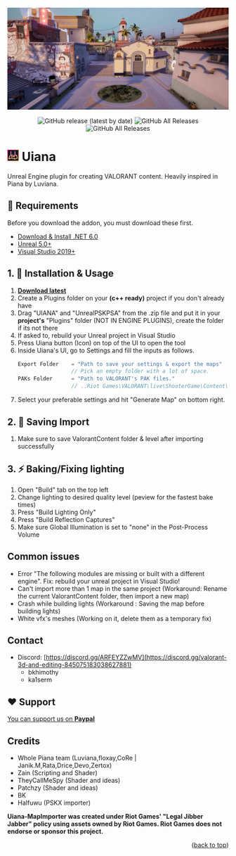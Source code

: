 <div id="top"></div>

<br />
<div align="center">
  <a href="https://github.com/djhaled/Uiana-MapImporter">
    <img src="HighresScreenshot00002.png" alt="ScreenShot">
  </a>
  <p align="center">
    <img alt="GitHub release (latest by date)" src="https://img.shields.io/github/v/release/djhaled/Uiana-MapImporter?color=green&style=for-the-badge">
    <img alt="GitHub All Releases" src="https://img.shields.io/github/downloads/djhaled/Uiana-MapImporter/total?color=green&style=for-the-badge">
    <img alt="GitHub All Releases" src="https://img.shields.io/discord/436687524199661599?color=7289da&style=for-the-badge">
  </p>
</div>

# <img src=https://github.com/djhaled/Uiana-MapImporter/blob/main/Uiana/Resources/Icon128.png alt="Logo" width="26"> **Uiana**
Unreal Engine plugin for creating VALORANT content. Heavily inspired in Piana by Luviana.


## 📒 Requirements

Before you download the addon, you must download these first.

* [Download & Install .NET 6.0](https://dotnet.microsoft.com/en-us/download/dotnet/thank-you/runtime-6.0.5-windows-x64-installer)
* [Unreal 5.0+](https://www.unrealengine.com/en-US/download) 
* [Visual Studio 2019+](https://docs.unrealengine.com/4.26/en-US/ProductionPipelines/DevelopmentSetup/VisualStudioSetup/)


## 1. 🔧 Installation & Usage
1. **[Download latest](https://github.com/djhaled/Uiana-MapImporter/releases)**
2. Create a Plugins folder on your **(c++ ready)** project if you don't already have
3. Drag "UIANA" and "UnrealPSKPSA" from the .zip file and put it in your **project's** "Plugins" folder (NOT IN ENGINE PLUGINS), create the folder if its not there
4. If asked to, rebuild your Unreal project in Visual Studio
5. Press Uiana button (Icon) on top of the UI to open the tool
6. Inside Uiana's UI, go to Settings and fill the inputs as follows.
   ```js
   Export Folder    = "Path to save your settings & export the maps"
                    // Pick an empty folder with a lot of space.
   PAKs Folder      = "Path to VALORANT's PAK files."
                    // ..Riot Games\VALORANT\live\ShooterGame\Content\Paks\
   ```
6. Select your preferable settings and hit "Generate Map" on bottom right.

## 2. 💾 Saving Import
1. Make sure to save ValorantContent folder & level after importing successfully

## 3. ⚡ Baking/Fixing lighting
1. Open "Build" tab on the top left
2. Change lighting to desired quality level (peview for the fastest bake times)
3. Press "Build Lighting Only" 
4. Press "Build Reflection Captures"
5. Make sure Global Illumination is set to "none" in the Post-Process Volume



## Common issues
- Error "The following modules are missing or built with a different engine". Fix: rebuild your unreal project in Visual Studio!
- Can't import more than 1 map in the same project (Workaround: Rename the current ValorantContent folder, then import a new map)
- Crash while building lights (Workaround : Saving the map before building lights)
- White vfx's meshes (Working on it, delete them as a temporary fix)

## Contact 
* Discord: [https://discord.gg/ARFEYZZwMV](https://discord.gg/valorant-3d-and-editing-845075183038627881)
  - bkhimothy
  - ka1serm

## ❤️ Support
[You can support us on **Paypal**](https://www.paypal.com/cgi-bin/webscr?cmd=_donations&business=bekmassruha1407@gmail.com&lc=US&no_note=0&item_name=Thank+you+for+suppporting+Uiana+Map+Import+Plugin+development+&cn=&curency_code=USD&bn=PP-DonationsBF:btn_donateCC_LG.gif:NonHosted)

## Credits
- Whole Piana team (Luviana,floxay,CoRe | Janik.M,Rata,Drice,Devo,Zertox)
- Zain (Scripting and Shader)
- TheyCallMeSpy (Shader and ideas)
- Patchzy (Shader and ideas)
- BK
- Halfuwu (PSKX importer)

**Uiana-MapImporter was created under Riot Games' "Legal Jibber Jabber" policy using assets owned by Riot Games.  Riot Games does not endorse or sponsor this project.**


<p align="right">(<a href="#top">back to top</a>)</p>


